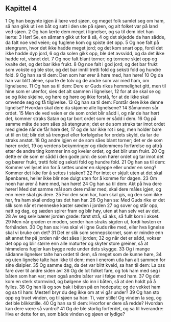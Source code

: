 ## Kapittel 4

1 Og han begynte igjen å lære ved sjøen, og meget folk samlet seg om ham, så han gikk ut i en båt og satt i den ute på sjøen, og alt folket var på land ved sjøen.
2 Og han lærte dem meget i lignelser, og sa til dem idet han lærte:
3 Hør! Se, en såmann gikk ut for å så,
4 og det skjedde da han sådde, da falt noe ved veien; og fuglene kom og spiste det opp.
5 Og noe falt på stengrunn, hvor det ikke hadde meget jord; og det kom snart opp, fordi det ikke hadde dyp jord,
6 og da solen gikk opp, ble det avsvidd, og da det ikke hadde rot, visnet det.
7 Og noe falt blant torner; og tornene skjøt opp og kvalte det, og det bar ikke frukt.
8 Og noe falt i god jord; og det bar frukt som vokste og ble stor, og det bar inntil tretti fold og seksti fold og hundre fold.
9 Og han sa til dem: Den som har ører å høre med, han høre!
10 Og da han var blitt alene, spurte de tolv og de andre som var med ham, om lignelsene.
11 Og han sa til dem: Dere er Guds rikes hemmelighet gitt, men til hine som er utenfor, sies det alt sammen i lignelser,
12 for at de skal se og se og ikke skjelne, og høre og høre og ikke forstå, for at de ikke skal omvende seg og få tilgivelse.
13 Og han sa til dem: Forstår dere ikke denne lignelse? Hvordan skal dere da skjønne alle lignelsene?
14 Såmannen sår ordet.
15 Men de ved veien er de som ordet blir sådd i, og når de har hørt det, kommer straks Satan og tar bort ordet som er sådd i dem.
16 Og på samme måte de som såes på stengrunn; det er de som straks tar imot ordet med glede når de får høre det,
17 og de har ikke rot i seg, men holder bare ut til en tid; blir det så trengsel eller forfølgelse for ordets skyld, da tar de straks anstøt.
18 Og andre igjen er de som såes blant torner; det er de som hører ordet,
19 og verdens bekymringer og rikdommens forførelse og attrå etter de andre ting kommer inn og kveler ordet, og det blir uten frukt.
20 Og dette er de som er sådd i den gode jord: de som hører ordet og tar imot det og bærer frukt, tretti fold og seksti fold og hundre fold.
21 Og han sa til dem: Kommer vel lyset inn for å settes under en skjeppe eller under en seng? Kommer det ikke for å settes i staken?
22 For intet er skjult uten at det skal åpenbares, heller ikke blir noe dulgt uten for å komme for dagen.
23 Om noen har ører å høre med, han høre!
24 Og han sa til dem: Akt på hva dere hører! Med det samme mål som dere måler med, skal dere måles igjen, og enn mere skal gis dere.
25 For den som har, ham skal gis, og den som ikke har, fra ham skal endog tas det han har.
26 Og han sa: Med Guds rike er det slik som når et menneske kaster sæden i jorden
27 og sover og står opp, natt og dag, og sæden spirer fram og blir høy, uten at han selv vet av det.
28 Av seg selv bærer jorden grøde: først strå, så aks, så fullt korn i akset.
29 Men når grøden er moden, sender han straks sigden ut, fordi høsten er forhånden.
30 Og han sa: Hva skal vi ligne Guds rike med, eller hva lignelse skal vi bruke om det?
31 Det er slik som sennepskornet, som er mindre enn alt annet frø på jorden når det såes i jorden;
32 og når det er sådd, vokser det opp og blir større enn alle maturter og skyter store greiner, så at himmelens fugler kan bygge rede under dets skygge.
33 Og i mange sådanne lignelser talte han ordet til dem, så meget som de kunne høre,
34 og uten lignelse talte han ikke til dem; men i enerom utla han alt sammen for sine disipler.
35 Og samme dag, da det var blitt kveld, sa han til dem: La oss fare over til andre siden av!
36 Og de lot folket fare, og tok ham med seg i båten som han var; men også andre båter var i følge med ham.
37 Og det kom en sterk stormvind, og bølgene slo inn i båten, så at den holdt på å fylles.
38 Og han lå og sov bak i båten på en hodepute; og de vekket ham og sa til ham: Mester! bryr du deg ikke om at vi går under?
39 Og han sto opp og truet vinden, og til sjøen sa han: Ti, vær stille! Og vinden la seg, og det ble blikkstille.
40 Og han sa til dem: Hvorfor er dere så redde? Hvordan kan dere være så vantro?
41 Og de ble storlig forferdet, og sa til hverandre: Hva er dette for en, som både vinden og sjøen er lydige?
